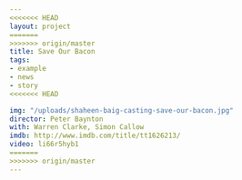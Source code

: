 ```yaml
---
<<<<<<< HEAD
layout: project
=======
>>>>>>> origin/master
title: Save Our Bacon
tags:
- example
- news
- story
<<<<<<< HEAD

img: "/uploads/shaheen-baig-casting-save-our-bacon.jpg"
director: Peter Baynton
with: Warren Clarke, Simon Callow
imdb: http://www.imdb.com/title/tt1626213/
video: li66r5hyb1
=======
>>>>>>> origin/master
---
```


